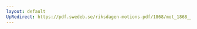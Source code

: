 ```yaml
---
layout: default
UpRedirect: https://pdf.swedeb.se/riksdagen-motions-pdf/1868/mot_1868__ak__00288/mot_1868__ak__00288_004.pdf
---
```

